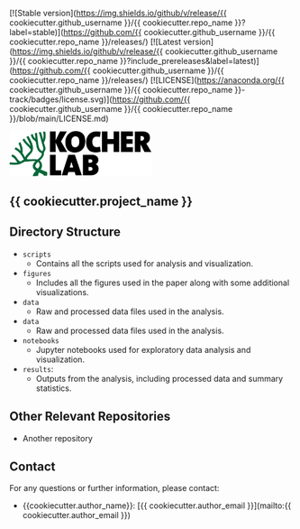 [![Stable version](https://img.shields.io/github/v/release/{{ cookiecutter.github_username }}/{{ cookiecutter.repo_name }}?label=stable)](https://github.com/{{ cookiecutter.github_username }}/{{ cookiecutter.repo_name }}/releases/) 
[![Latest version](https://img.shields.io/github/v/release/{{ cookiecutter.github_username }}/{{ cookiecutter.repo_name }}?include_prereleases&label=latest)](https://github.com/{{ cookiecutter.github_username }}/{{ cookiecutter.repo_name }}/releases/) 
[![LICENSE](https://anaconda.org/{{ cookiecutter.github_username }}/{{ cookiecutter.repo_name }}-track/badges/license.svg)](https://github.com/{{ cookiecutter.github_username }}/{{ cookiecutter.repo_name }}/blob/main/LICENSE.md)

<img src="static/kocher_lab_logo.png" alt="{{ cookiecutter.project_name }} logo" width="50%">

## {{ cookiecutter.project_name }}

## Directory Structure

* `scripts`
  * Contains all the scripts used for analysis and visualization.
* `figures`
  * Includes all the figures used in the paper along with some additional visualizations.
* `data`
  * Raw and processed data files used in the analysis.
* `data`
  * Raw and processed data files used in the analysis.
* `notebooks`
    * Jupyter notebooks used for exploratory data analysis and visualization.
* `results`:
  * Outputs from the analysis, including processed data and summary statistics.

## Other Relevant Repositories

* Another repository

## Contact

For any questions or further information, please contact:

  * {{cookiecutter.author_name}}: [{{ cookiecutter.author_email }}](mailto:{{ cookiecutter.author_email }})